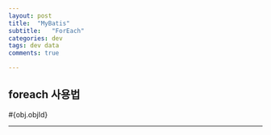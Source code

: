 ```yaml
---
layout: post
title:  "MyBatis"
subtitle:   "ForEach"
categories: dev
tags: dev data
comments: true

---
```


## foreach 사용법

<foreach collection="objList" item="obj" separator="," open="(" close=")">
	#{obj.objId} 
</foreach>

---

